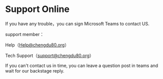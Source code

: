 # Support Online

If you have any trouble，you can sign Microsoft Teams to contact US.

support member：

Help（Help@chengdu80.org）

Tech Support（support@chengdu80.org）


If you can't contact us in time, you can leave a question post in teams and wait for our backstage reply.
